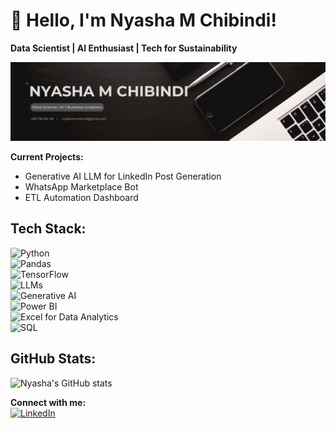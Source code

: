 # 👋 Hello, I'm Nyasha M Chibindi!

**Data Scientist | AI Enthusiast | Tech for Sustainability**  

![Banner](https://github.com/nyashamchibindi21/nyashamchibindi21/blob/main/Black%20and%20White%20Modern%20Professional%20Sales%20and%20Marketing%20Profile%20LinkedIn%20Banner.jpg) 

**Current Projects:**  
- Generative AI LLM for LinkedIn Post Generation  
- WhatsApp Marketplace Bot  
- ETL Automation Dashboard  

## Tech Stack:
![Python](https://img.shields.io/badge/Python-3776AB?style=for-the-badge&logo=python&logoColor=white)  
![Pandas](https://img.shields.io/badge/Pandas-150458?style=for-the-badge&logo=pandas&logoColor=white)  
![TensorFlow](https://img.shields.io/badge/TensorFlow-FF6F00?style=for-the-badge&logo=tensorflow&logoColor=white)  
![LLMs](https://img.shields.io/badge/LLMs-%23FF9900.svg?style=for-the-badge&logo=openai&logoColor=white)  
![Generative AI](https://img.shields.io/badge/Generative%20AI-%230A66C2.svg?style=for-the-badge&logo=azuredataexplorer&logoColor=white)  
![Power BI](https://img.shields.io/badge/Power%20BI-F2C811?style=for-the-badge&logo=powerbi&logoColor=black)  
![Excel for Data Analytics](https://img.shields.io/badge/Excel-217346?style=for-the-badge&logo=microsoft-excel&logoColor=white)  
![SQL](https://img.shields.io/badge/SQL-4479A1?style=for-the-badge&logo=mysql&logoColor=white)  

## GitHub Stats:
![Nyasha's GitHub stats](https://github-readme-stats.vercel.app/api?username=nyashamchibindi21&show_icons=true&theme=radical)

**Connect with me:**  
[![LinkedIn](https://img.shields.io/badge/LinkedIn-0A66C2?style=for-the-badge&logo=linkedin&logoColor=white)](https://www.linkedin.com/in/nyashamchibindi)  

